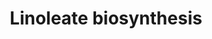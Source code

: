 ---
annotations:
- id: PW:0000002
  parent: classic metabolic pathway
  type: Pathway Ontology
  value: classic metabolic pathway
authors:
- Pjaiswal
- MaintBot
- Mkutmon
- Jmelius
- Eweitz
description: ''
last-edited: 2021-05-19
organisms:
- Arabidopsis thaliana
redirect_from:
- /index.php/Pathway:WP1996
- /instance/WP1996
- /instance/WP1996_rr117243
revision: r117243
schema-jsonld:
- '@context': https://schema.org/
  '@id': https://wikipathways.github.io/pathways/WP1996.html
  '@type': Dataset
  creator:
    '@type': Organization
    name: WikiPathways
  description: ''
  keywords:
  - AMP
  - AT1G64400
  - AT4G111030
  - AT4G23850
  - ATP
  - Diphosphate
  - H+
  - Long-chain-fatty-acid-CoA ligase
  - Oleate
  - coenzyme-A
  - oleoyl-CoA
  license: CC0
  name: Linoleate biosynthesis
seo: CreativeWork
title: Linoleate biosynthesis
wpid: WP1996
---